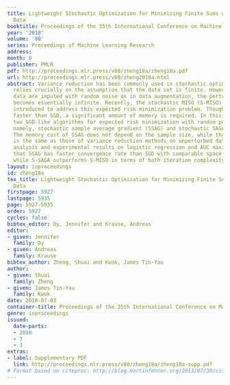 ```yaml
---
title: Lightweight Stochastic Optimization for Minimizing Finite Sums with Infinite
  Data
booktitle: Proceedings of the 35th International Conference on Machine Learning
year: '2018'
volume: '80'
series: Proceedings of Machine Learning Research
address: 
month: 0
publisher: PMLR
pdf: http://proceedings.mlr.press/v80/zheng18a/zheng18a.pdf
url: http://proceedings.mlr.press/v80/zheng2018a.html
abstract: Variance reduction has been commonly used in stochastic optimization. It
  relies crucially on the assumption that the data set is finite. However, when the
  data are imputed with random noise as in data augmentation, the perturbed data set
  becomes essentially infinite. Recently, the stochastic MISO (S-MISO) algorithm is
  introduced to address this expected risk minimization problem. Though it converges
  faster than SGD, a significant amount of memory is required. In this paper, we propose
  two SGD-like algorithms for expected risk minimization with random perturbation,
  namely, stochastic sample average gradient (SSAG) and stochastic SAGA (S-SAGA).
  The memory cost of SSAG does not depend on the sample size, while that of S-SAGA
  is the same as those of variance reduction methods on unperturbed data. Theoretical
  analysis and experimental results on logistic regression and AUC maximization show
  that SSAG has faster convergence rate than SGD with comparable space requirement
  while S-SAGA outperforms S-MISO in terms of both iteration complexity and storage.
layout: inproceedings
id: zheng18a
tex_title: Lightweight Stochastic Optimization for Minimizing Finite Sums with Infinite
  Data
firstpage: 5927
lastpage: 5935
page: 5927-5935
order: 5927
cycles: false
bibtex_editor: Dy, Jennifer and Krause, Andreas
editor:
- given: Jennifer
  family: Dy
- given: Andreas
  family: Krause
bibtex_author: Zheng, Shuai and Kwok, James Tin-Yau
author:
- given: Shuai
  family: Zheng
- given: James Tin-Yau
  family: Kwok
date: 2018-07-03
container-title: Proceedings of the 35th International Conference on Machine Learning
genre: inproceedings
issued:
  date-parts:
  - 2018
  - 7
  - 3
extras:
- label: Supplementary PDF
  link: http://proceedings.mlr.press/v80/zheng18a/zheng18a-supp.pdf
# Format based on citeproc: http://blog.martinfenner.org/2013/07/30/citeproc-yaml-for-bibliographies/
---
```


